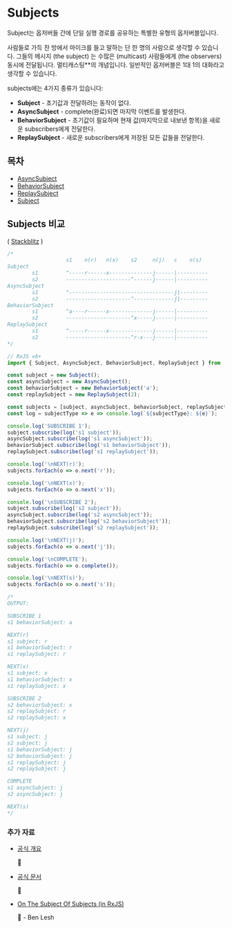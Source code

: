 # Subjects

Subject는 옵저버들 간에 단일 실행 경로를 공유하는 특별한 유형의 옵저버블입니다.

사람들로 가득 찬 방에서 마이크를 들고 말하는 단 한 명의 사람으로 생각할 수 있습니다. 그들의 메시지 \(the subject\) 는 수많은 \(multicast\) 사람들에게 \(the observers\) 동시에 전달됩니다. 멀티캐스팅**의 개념입니다. 일반적인 옵저버블은 1대 1의 대화라고 생각할 수 있습니다.

subjects에는 4가지 종류가 있습니다:

* **Subject** - 초기값과 전달하려는 동작이 없다.
* **AsyncSubject** - complete(완료)되면 마지막 이벤트를 발생한다.
* **BehaviorSubject** - 초기값이 필요하며 현재 값(마지막으로 내보낸 항목)을 새로운 subscribers에게 전달한다.
* **ReplaySubject** - 새로운 subscribers에게 저장된 모든 값들을 전달한다.

## 목차

* [AsyncSubject](asyncsubject.md)
* [BehaviorSubject](behaviorsubject.md)
* [ReplaySubject](replaysubject.md)
* [Subject](subject.md)

## Subjects 비교

\( [Stackblitz](https://stackblitz.com/edit/rxjs-subjects-comparison?file=index.ts&devtoolsheight=100) \)

```javascript
/*
                   s1    n(r)   n(x)    s2     n(j)   c    n(s)
Subject            
        s1         ^-----r------x--------------j------|----------
        s2         ---------------------^------j------|----------
AsyncSubject       
        s1         ^----------------------------------j|---------
        s2         ---------------------^-------------j|---------
BehaviorSubject    
        s1         ^a----r------x--------------j------|----------
        s2         ---------------------^x-----j------|----------
ReplaySubject      
        s1         ^-----r------x--------------j------|----------
        s2         ---------------------^r-x---j------|----------
*/

// RxJS v6+
import { Subject, AsyncSubject, BehaviorSubject, ReplaySubject } from 'rxjs';

const subject = new Subject();
const asyncSubject = new AsyncSubject();
const behaviorSubject = new BehaviorSubject('a');
const replaySubject = new ReplaySubject(2);

const subjects = [subject, asyncSubject, behaviorSubject, replaySubject];
const log = subjectType => e => console.log(`${subjectType}: ${e}`);

console.log('SUBSCRIBE 1');
subject.subscribe(log('s1 subject'));
asyncSubject.subscribe(log('s1 asyncSubject'));
behaviorSubject.subscribe(log('s1 behaviorSubject'));
replaySubject.subscribe(log('s1 replaySubject'));

console.log('\nNEXT(r)');
subjects.forEach(o => o.next('r'));

console.log('\nNEXT(x)');
subjects.forEach(o => o.next('x'));

console.log('\nSUBSCRIBE 2');
subject.subscribe(log('s2 subject'));
asyncSubject.subscribe(log('s2 asyncSubject'));
behaviorSubject.subscribe(log('s2 behaviorSubject'));
replaySubject.subscribe(log('s2 replaySubject'));

console.log('\nNEXT(j)');
subjects.forEach(o => o.next('j'));

console.log('\nCOMPLETE');
subjects.forEach(o => o.complete());

console.log('\nNEXT(s)');
subjects.forEach(o => o.next('s'));

/*
OUTPUT:

SUBSCRIBE 1
s1 behaviorSubject: a

NEXT(r)
s1 subject: r
s1 behaviorSubject: r
s1 replaySubject: r

NEXT(x)
s1 subject: x
s1 behaviorSubject: x
s1 replaySubject: x

SUBSCRIBE 2
s2 behaviorSubject: x
s2 replaySubject: r
s2 replaySubject: x

NEXT(j)
s1 subject: j
s2 subject: j
s1 behaviorSubject: j
s2 behaviorSubject: j
s1 replaySubject: j
s2 replaySubject: j

COMPLETE
s1 asyncSubject: j
s2 asyncSubject: j

NEXT(s)
*/
```

### 추가 자료

* [공식 개요](http://reactivex.io/rxjs/manual/overview.html#subject)

  :newspaper:

* [공식 문서](http://reactivex.io/documentation/subject.html)

  :newspaper:

* [On The Subject Of Subjects \(in RxJS\)](https://medium.com/@benlesh/on-the-subject-of-subjects-in-rxjs-2b08b7198b93)

  :newspaper: - Ben Lesh

